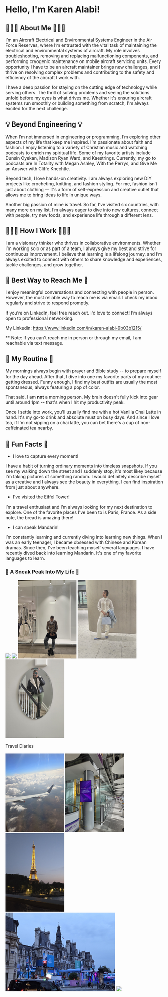 # Hello, I'm Karen Alabi! 


## 💁🏾‍♀️  About Me  💁🏾‍♀️
I’m an Aircraft Electrical and Environmental Systems Engineer in the Air Force Reserves, where I’m entrusted with the vital task of maintaining the electrical and environmental systems of aircraft. My role involves troubleshooting, removing and replacing malfunctioning components, and performing cryogenic maintenance on mobile aircraft servicing units. Every opportunity I have to be an aircraft maintainer brings new challenges, and I thrive on resolving complex problems and contributing to the safety and efficiency of the aircraft I work with.

I have a deep passion for staying on the cutting edge of technology while serving others. The thrill of solving problems and seeing the solutions unfold before my eyes is what drives me. Whether it's ensuring aircraft systems run smoothly or building something from scratch, I'm always excited for the next challenge.

## 💡 Beyond Engineering 💡
When I’m not immersed in engineering or programming, I’m exploring other aspects of my life that keep me inspired. I’m passionate about faith and fashion. I enjoy listening to a variety of Christian music and watching podcasts to enrich my spiritual life. Some of my favorite artists include Dunsin Oyekan, Madison Ryan Ward, and Kaestrings. Currently, my go to podcasts are In Totality with Megan Ashley, With the Perrys, and Give Me an Answer with Cliffe Knechtle. 

Beyond tech, I love hands-on creativity. I am always exploring new DIY projects like crocheting, knitting, and fashion styling. For me, fashion isn’t just about clothing — it's a form of self-expression and creative outlet that allows me to bring ideas to life in unique ways.

Another big passion of mine is travel. So far, I’ve visited six countries, with many more on my list. I’m always eager to dive into new cultures, connect with people, try new foods, and experience life through a different lens. 

## 👩🏾‍💻 How I Work 👩🏾‍💻

I am a visionary thinker who thrives in collaborative environments. Whether I’m working solo or as part of a team, I always give my best and strive for continuous improvement. I believe that learning is a lifelong journey, and I’m always excited to connect with others to share knowledge and experiences, tackle challenges, and grow together.

## 📧 Best Way to Reach Me 📧

 I enjoy meaningful conversations and connecting with people in person. However, the most reliable way to reach me is via email. I check my inbox regularly and strive to respond promptly. 

If you’re on LinkedIn, feel free reach out. I'd love to connect! I’m always open to professional networking.

My Linkedin: https://www.linkedin.com/in/karen-alabi-9b03b1215/


** Note: If you can't reach me in person or through my email, I am reachable via text message.

## 🌅 My Routine 🌅

My mornings always begin with prayer and Bible study -- to prepare myself for the day ahead. After that, I dive into one my favorite parts of my routine: getting dressed. Funny enough, I find my best outfits are usually the most spontaneous, always featuring a pop of color.

That said, I am **not** a morning person. My brain doesn't fully kick into gear until around 1pm -- that's when I hit my productivity peak. 

Once I settle into work, you'll usually find me with a hot Vanilla Chai Latte in hand. It's my go-to drink and absolute must on busy days. And since I love tea, if I'm not sipping on a chai latte, you can bet there's a cup of non-caffeinated tea nearby.


## 🤩 Fun Facts 🤩
-  I love to capture every moment!

I have a habit of turning ordinary moments into timeless snapshots. If you see my walking down the street and I suddenly stop, it's most likey because I'm taking pictures of something random. I would definitely describe myself as a creative and I always see the beauty in everything. I can find inspiration from just about anywhere.

- I've visited the Eiffel Tower!

I’m a travel enthusiast and I’m always looking for my next destination to explore. One of the favorite places I've been to is Paris, France. As a side note, the bread is amazing there!

- I can speak Mandarin!


I’m constantly learning and currently diving into learning new things. When I was an early teenager, I became obsessed with Chinese and Korean dramas. Since then, I've been teaching myself several languages. I have recently dived back into learning Mandarin. It's one of my favorite languages to learn.

### 📸  A Sneak Peak Into My Life 📸

<img src="Images/Professional Photo1.jpg" height=250/> <img src="Images/allblackoutfitpic.jpg" height=250/> <img src="Images/outfitpic2.jpg" height=250/> <img src="Images/whiteoutfit.jpg" height=250/><img src="Images/outfitpic1.jpg" height=250/> 


Travel Diaries 

<img src="Images/plane pic.jpg" height=250/> <img src="Images/airport pic.jpg" height=250/> <img src="Images/eiffel tower.jpg" height=250/> <img src="Images/parisolympics.jpg" height=250/> <img src="Images/prague1.jpg" height=250/>


